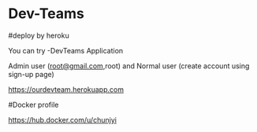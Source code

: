 # Dev-Teams
#deploy by heroku

You can try -DevTeams Application 

Admin user (root@gmail.com,root) and Normal user (create account using sign-up page)

https://ourdevteam.herokuapp.com

#Docker profile

https://hub.docker.com/u/chunjyi
